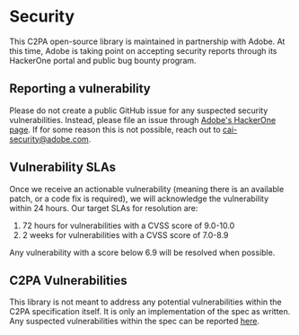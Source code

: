 # Security

This C2PA open-source library is maintained in partnership with Adobe. At this time, Adobe is taking point on accepting security reports through its HackerOne portal and public bug bounty program.

## Reporting a vulnerability

Please do not create a public GitHub issue for any suspected security vulnerabilities. Instead, please file an issue through [Adobe's HackerOne page](https://hackerone.com/adobe?type=team). If for some reason this is not possible, reach out to cai-security@adobe.com.

## Vulnerability SLAs

Once we receive an actionable vulnerability (meaning there is an available patch, or a code fix is required), we will acknowledge the vulnerability within 24 hours. Our target SLAs for resolution are:

1. 72 hours for vulnerabilities with a CVSS score of 9.0-10.0
2. 2 weeks for vulnerabilities with a CVSS score of 7.0-8.9

Any vulnerability with a score below 6.9 will be resolved when possible.

## C2PA Vulnerabilities

This library is not meant to address any potential vulnerabilities within the C2PA specification itself. It is only an implementation of the spec as written. Any suspected vulnerabilities within the spec can be reported [here](https://github.com/c2pa-org/specifications/issues).
